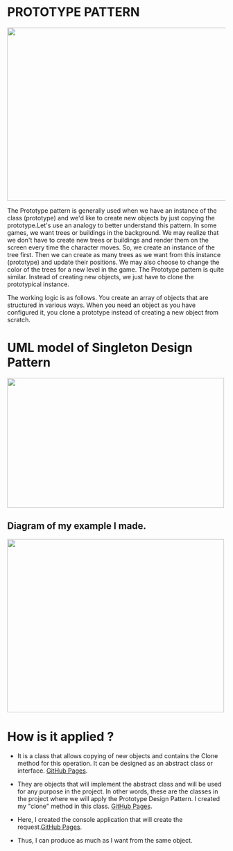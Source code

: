 # PROTOTYPE PATTERN

<img src="https://refactoring.guru/images/patterns/content/prototype/prototype-comic-2-en.png?id=e1df2dc39404c5eb2d485b7ae7c9914f" width="600" height="400">


The Prototype pattern is generally used when we have an instance of the class (prototype) and we'd like to create new objects by just copying the prototype.Let's use an analogy to better understand this pattern. In some games, we want trees or buildings in the background. We may realize that we don't have to create new trees or buildings and render them on the screen every time the character moves. So, we create an instance of the tree first. Then we can create as many trees as we want from this instance (prototype) and update their positions. We may also choose to change the color of the trees for a new level in the game. The Prototype pattern is quite similar. Instead of creating new objects, we just have to clone the prototypical instance.

The working logic is as follows. You create an array of objects that are structured in various ways. When you need an object as you have configured it, you clone a prototype instead of creating a new object from scratch.

# UML model of Singleton Design Pattern

<img src="https://www.dofactory.com/images/diagrams/net/prototype.gif" width="500" height="300">

## Diagram of my example I made.

<img src="https://user-images.githubusercontent.com/96787308/158040463-bae42745-6a0b-4fc3-b41e-7926f2440748.png" width="500" height="400">


# How is it applied ?

- It is a class that allows copying of new objects and contains the Clone method for this operation. It can be designed as an abstract class or interface. [GitHub Pages](https://github.com/oguzhanKomcu/Design_Patterns/blob/master/Creational_Patterns/Prototype_Pattern1/Prototype/IPrototypeStudent.cs).

- They are objects that will implement the abstract class and will be used for any purpose in the project. In other words, these are the classes in the project where we will apply the Prototype Design Pattern. I created my "clone" method in this class. [GitHub Pages](https://github.com/oguzhanKomcu/Design_Patterns/blob/master/Creational_Patterns/Prototype_Pattern1/Model/Student.cs).
 
- Here, I created the console application that will create the request.[GitHub Pages](https://github.com/oguzhanKomcu/Design_Patterns/blob/master/Creational_Patterns/Prototype_Pattern1/Program.cs).

- Thus, I can produce as much as I want from the same object.


